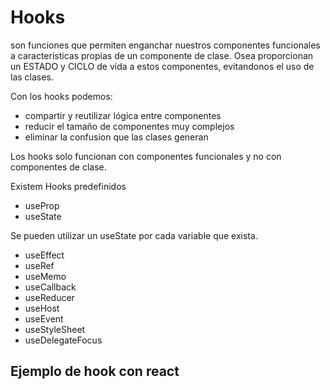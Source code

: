 # Hooks

son funciones que permiten enganchar nuestros componentes funcionales a caracteristicas propias de un componente de clase. Osea proporcionan  un ESTADO y CICLO de vida a estos componentes, evitandonos el uso de las clases.

Con los hooks podemos:
* compartir y reutilizar lógica entre componentes
* reducir el tamaño de componentes muy complejos
* eliminar la confusion que las clases generan

Los hooks solo funcionan con componentes funcionales y no con componentes de clase.

Existem Hooks predefinidos
 + useProp
 + useState 

Se pueden utilizar un useState por cada variable que exista.

 + useEffect
 + useRef
 + useMemo
 + useCallback
 + useReducer
 + useHost
 + useEvent
 + useStyleSheet
 + useDelegateFocus


 ## Ejemplo de hook con react
 